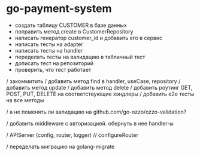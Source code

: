 # go-payment-system

+ создать таблицу CUSTOMER в базе данных
+ поправить метод create в CustomerRepository
+ написать генератор customer_id и добавить его в сервис
+ написать тесты на adapter
+ написать тесты на handler
+ переделать тесты на валидацию в табличный тест
+ дописать тест на репозиторий
+ проверить, что тест работает

/ закоммитить
/ добавить метод find в handler, useCase, repository
/ добавить метод update
/ добавить метод delete
/ добавить роутинг GET, POST, PUT, DELETE на соответствующие хэндлеры
/ добавить e2e тесты на все методы 
 
/ а не поменять ли валидацию на github.com/go-ozzo/ozzo-validation?

/ добавить middleware с авторизацией. обернуть в нее handler-ы

/ APIServer (config, router, logger)
// configureRouter

/ переделать миграцию на golang-migrate
